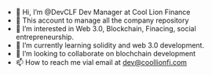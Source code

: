 - 👋 Hi, I’m @DevCLF Dev Manager at Cool Lion Finance
- 💪 This account to manage all the company repository 
- 👀 I’m interested in Web 3.0, Blockchain, Finacing, social entrepreneurship.
- 🌱 I’m currently learning solidity and web 3.0 development.
- 💞️ I’m looking to collaborate on blochchain development
- 📫 How to reach me vial email at dev@coollionfi.com

<!---
DevCLF/DevCLF is a ✨ special ✨ repository because its `README.md` (this file) appears on your GitHub profile.
You can click the Preview link to take a look at your changes.
--->
